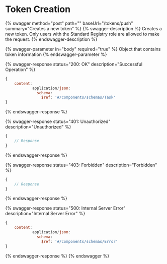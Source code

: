 # Token Creation

{% swagger method="post" path="" baseUrl="/tokens/push" summary="Creates a new token" %}
{% swagger-description %}
Creates a new token. Only users with the Standard Registry role are allowed to make the request.
{% endswagger-description %}

{% swagger-parameter in="body" required="true" %}
Object that contains token information
{% endswagger-parameter %}

{% swagger-response status="200: OK" description="Successful Operation" %}
```javascript
{
    content:
            application/json:
              schema:
                $ref: '#/components/schemas/Task'
}
```
{% endswagger-response %}

{% swagger-response status="401: Unauthorized" description="Unauthorized" %}
```javascript
{
    // Response
}
```
{% endswagger-response %}

{% swagger-response status="403: Forbidden" description="Forbidden" %}
```javascript
{
    // Response
}
```
{% endswagger-response %}

{% swagger-response status="500: Internal Server Error" description="Internal Server Error" %}
```javascript
{
    content:
            application/json:
              schema:
                $ref: '#/components/schemas/Error'
}
```
{% endswagger-response %}
{% endswagger %}
